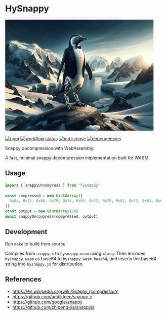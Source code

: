 # HySnappy

![hysnappy penguin](hysnappy.jpg)

[![npm](https://img.shields.io/npm/v/hysnappy)](https://www.npmjs.com/package/hysnappy)
[![workflow status](https://github.com/hyparam/hysnappy/actions/workflows/ci.yml/badge.svg)](https://github.com/hyparam/hysnappy/actions)
[![mit license](https://img.shields.io/badge/License-MIT-blue.svg)](https://opensource.org/licenses/MIT)
[![dependencies](https://img.shields.io/badge/Dependencies-0-blueviolet)](https://www.npmjs.com/package/hysnappy?activeTab=dependencies)

Snappy decompression with WebAssembly.

A fast, minimal snappy decompression implementation built for WASM.

## Usage

```js
import { snappyUncompress } from 'hysnappy'

const compressed = new Uint8Array([
  0x0a, 0x24, 0x68, 0x79, 0x70, 0x65, 0x72, 0x70, 0x61, 0x72, 0x61, 0x6d
])
const output = new Uint8Array(10)
await snappyUncompress(compressed, output)
```

## Development

Run `make` to build from source.

Compiles from `snappy.c` to `hysnappy.wasm` using `clang`.
Then encodes `hysnappy.wasm` as base64 to `hysnappy.wasm.base64`, and inserts the base64 string into `hysnappy.js` for distribution.

## References

 - https://en.wikipedia.org/wiki/Snappy_(compression)
 - https://github.com/andikleen/snappy-c
 - https://github.com/google/snappy
 - https://github.com/zhipeng-jia/snappyjs
